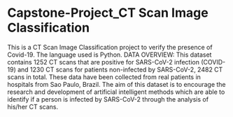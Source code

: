 # Capstone-Project_CT Scan Image Classification
This is a CT Scan Image Classification project to verify the presence of Covid-19.
The language used is Python.
DATA OVERVIEW:
This dataset contains 1252 CT scans that are positive for SARS-CoV-2 infection (COVID-19)
and 1230 CT scans for patients non-infected by SARS-CoV-2, 2482 CT scans in total. These
data have been collected from real patients in hospitals from Sao Paulo, Brazil. The aim of this
dataset is to encourage the research and development of artificial intelligent methods which are
able to identify if a person is infected by SARS-CoV-2 through the analysis of his/her CT scans.
